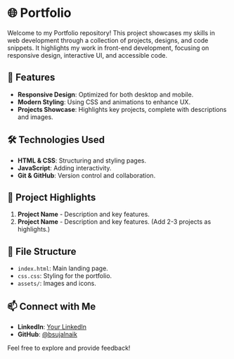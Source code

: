 # 🌐 Portfolio

Welcome to my Portfolio repository! This project showcases my skills in web development through a collection of projects, designs, and code snippets. It highlights my work in front-end development, focusing on responsive design, interactive UI, and accessible code.

## 🚀 Features

- **Responsive Design**: Optimized for both desktop and mobile.
- **Modern Styling**: Using CSS and animations to enhance UX.
- **Projects Showcase**: Highlights key projects, complete with descriptions and images.

## 🛠️ Technologies Used

- **HTML & CSS**: Structuring and styling pages.
- **JavaScript**: Adding interactivity.
- **Git & GitHub**: Version control and collaboration.

## 📸 Project Highlights

1. **Project Name** - Description and key features.
2. **Project Name** - Description and key features.
   (Add 2-3 projects as highlights.)

## 📂 File Structure

- `index.html`: Main landing page.
- `css.css`: Styling for the portfolio.
- `assets/`: Images and icons.

## 📫 Connect with Me

- **LinkedIn**: [Your LinkedIn](https://www.linkedin.com/in/your-profile)
- **GitHub**: [@bsujalnaik](https://github.com/bsujalnaik)

Feel free to explore and provide feedback!
